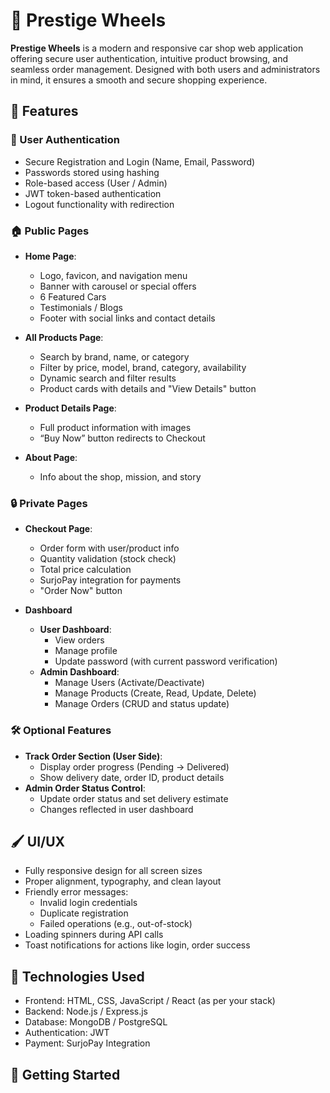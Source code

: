 # 🚗 Prestige Wheels

**Prestige Wheels** is a modern and responsive car shop web application offering secure user authentication, intuitive product browsing, and seamless order management. Designed with both users and administrators in mind, it ensures a smooth and secure shopping experience.

## 🌟 Features

### 🔐 User Authentication
- Secure Registration and Login (Name, Email, Password)
- Passwords stored using hashing
- Role-based access (User / Admin)
- JWT token-based authentication
- Logout functionality with redirection

### 🏠 Public Pages
- **Home Page**:  
  - Logo, favicon, and navigation menu  
  - Banner with carousel or special offers  
  - 6 Featured Cars  
  - Testimonials / Blogs  
  - Footer with social links and contact details

- **All Products Page**:  
  - Search by brand, name, or category  
  - Filter by price, model, brand, category, availability  
  - Dynamic search and filter results  
  - Product cards with details and "View Details" button

- **Product Details Page**:  
  - Full product information with images  
  - “Buy Now” button redirects to Checkout

- **About Page**:  
  - Info about the shop, mission, and story

### 🔒 Private Pages
- **Checkout Page**:  
  - Order form with user/product info  
  - Quantity validation (stock check)  
  - Total price calculation  
  - SurjoPay integration for payments  
  - "Order Now" button

- **Dashboard**  
  - **User Dashboard**:  
    - View orders  
    - Manage profile  
    - Update password (with current password verification)  
  - **Admin Dashboard**:  
    - Manage Users (Activate/Deactivate)  
    - Manage Products (Create, Read, Update, Delete)  
    - Manage Orders (CRUD and status update)

### 🛠 Optional Features
- **Track Order Section (User Side)**:  
  - Display order progress (Pending → Delivered)  
  - Show delivery date, order ID, product details  
- **Admin Order Status Control**:  
  - Update order status and set delivery estimate  
  - Changes reflected in user dashboard

## 🖌 UI/UX
- Fully responsive design for all screen sizes
- Proper alignment, typography, and clean layout
- Friendly error messages:
  - Invalid login credentials
  - Duplicate registration
  - Failed operations (e.g., out-of-stock)
- Loading spinners during API calls
- Toast notifications for actions like login, order success

## 📂 Technologies Used
- Frontend: HTML, CSS, JavaScript / React (as per your stack)
- Backend: Node.js / Express.js
- Database: MongoDB / PostgreSQL
- Authentication: JWT
- Payment: SurjoPay Integration

## 🚀 Getting Started

